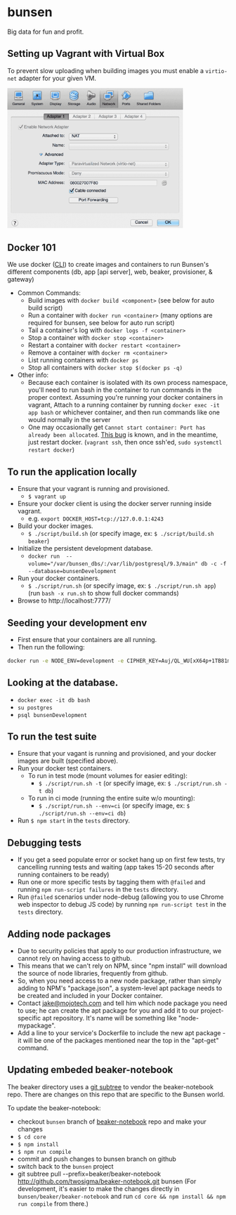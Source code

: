 bunsen
======

Big data for fun and profit.

## Setting up Vagrant with Virtual Box
To prevent slow uploading when building images you must enable a `virtio-net` adapter for your given VM.

<img src="docs/virtual-box-network.png" width="400px">

## Docker 101
We use docker ([CLI](https://docs.docker.com/reference/commandline/cli)) to create images and containers to run
Bunsen's different components (db, app [api server], web, beaker, provisioner, & gateway)
  * Common Commands:
    * Build images with `docker build <component>` (see below for auto build script)
    * Run a container with `docker run <container>` (many options are required for bunsen, see below for auto run script)
    * Tail a container's log with `docker logs -f <container>`
    * Stop a container with `docker stop <container>`
    * Restart a container with `docker restart <container>`
    * Remove a container with `docker rm <container>`
    * List running containers with `docker ps`
    * Stop all containers with `docker stop $(docker ps -q)`
  * Other info:
    * Because each container is isolated with its own process namespace, you'll need to run bash in the container
      to run commands in the proper context.  Assuming you're running your docker containers in vagrant, Attach to a
      running container by running `docker exec -it app bash` or whichever container, and then run commands like one
      would normally in the server
    * One may occasionally get `Cannot start container: Port has already been allocated`.
      [This bug](https://github.com/docker/docker/issues/6476) is known, and in the meantime, just restart docker.
      (`vagrant ssh`, then once ssh'ed, `sudo systemctl restart docker`)

## To run the application locally
  * Ensure that your vagrant is running and provisioned.
    * `$ vagrant up`
  * Ensure your docker client is using the docker server running inside vagrant.
    * e.g. `export DOCKER_HOST=tcp://127.0.0.1:4243`
  * Build your docker images.
    * `$ ./script/build.sh` (or specify image, ex: `$ ./script/build.sh beaker`)
  * Initialize the persistent development database.
    * `docker run  --volume="/var/bunsen_dbs/:/var/lib/postgresql/9.3/main" db -c -f --database=bunsenDevelopment`
  * Run your docker containers.
    * `$ ./script/run.sh` (or specify image, ex: `$ ./script/run.sh app`) (run `bash -x run.sh` to show full docker commands)
  * Browse to http://localhost:7777/

## Seeding your development env

* First ensure that your containers are all running.
* Then run the following:

```bash
docker run -e NODE_ENV=development -e CIPHER_KEY=Auj/QL_WU[xX64p+1TB81m6AD6wSCl -v /vagrant/app:/var/app --link db:db --link provisioner:provisioner --link elasticsearch:elasticsearch app --migrate --delay=25 --seed --index -r
```

## Looking at the database.

* `docker exec -it db bash`
* `su postgres`
* `psql bunsenDevelopment`


## To run the test suite
  * Ensure that your vagant is running and provisioned, and your docker images are built (specified above).
  * Run your docker test containers.
    * To run in test mode (mount volumes for easier editing):
      * `$ ./script/run.sh -t` (or specify image, ex: `$ ./script/run.sh -t db`)
    * To run in ci mode (running the entire suite w/o mounting):
      * `$ ./script/run.sh --env=ci` (or specify image, ex: `$ ./script/run.sh --env=ci db`)
  * Run `$ npm start` in the `tests` directory.

## Debugging tests
  * If you get a seed populate error or socket hang up on first few tests, try cancelling running tests and waiting (app takes 15-20 seconds after running containers to be ready)
  * Run one or more specific tests by tagging them with `@failed` and running `npm run-script failures` in the `tests` directory.
  * Run `@failed` scenarios under node-debug (allowing you to use Chrome web inspector to debug JS code) by running `npm run-script test` in the `tests` directory.

## Adding node packages
  * Due to security policies that apply to our production infrastructure, we cannot rely on having access to github.
  * This means that we can't rely on NPM, since "npm install" will download the source of node libraries, frequently from github.
  * So, when you need access to a new node package, rather than simply adding to NPM's "package.json", a system-level apt package needs to be created and included in your Docker container.
  * Contact jake@mojotech.com and tell him which node package you need to use; he can create the apt package for you and add it to our project-specific apt repository.  It's name will be something like "node-mypackage".
  * Add a line to your service's Dockerfile to include the new apt package - it will be one of the packages mentioned near the top in the "apt-get" command.

## Updating embeded beaker-notebook

The beaker directory uses a [git subtree](https://github.com/git/git/blob/master/contrib/subtree/git-subtree.txt) to vendor the beaker-notebook repo. There are changes on this repo that are specific to the Bunsen world.

To update the beaker-notebook:
  * checkout `bunsen` branch of [beaker-notebook](http://github.com/twosigma/beaker-notebook.git) repo and make your changes
  * `$ cd core`
  * `$ npm install`
  * `$ npm run compile`
  * commit and push changes to bunsen branch on github
  * switch back to the `bunsen` project
  * git subtree pull --prefix=beaker/beaker-notebook http://github.com/twosigma/beaker-notebook.git bunsen
(For development, it's easier to make the changes directly in `bunsen/beaker/beaker-notebook` and run `cd core && npm install && npm run compile` from there.)
